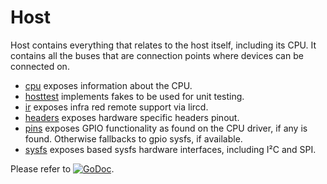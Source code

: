 # Host

Host contains everything that relates to the host itself, including its CPU. It
contains all the buses that are connection points where devices can be connected
on.

* [cpu](cpu) exposes information about the CPU.
* [hosttest](hosttest) implements fakes to be used for unit testing.
* [ir](ir) exposes infra red remote support via lircd.
* [headers](headers) exposes  hardware specific headers pinout.
* [pins](pins) exposes GPIO functionality as found on the CPU driver, if any is
  found. Otherwise fallbacks to gpio sysfs, if available. 
* [sysfs](sysfs) exposes based sysfs hardware interfaces, including I²C and SPI.

Please refer to
[![GoDoc](https://godoc.org/github.com/maruel/dlibox/go/pio/host?status.svg)](https://godoc.org/github.com/maruel/dlibox/go/pio/host).
